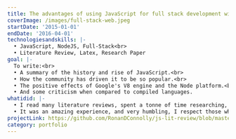 ```yaml
---
title: The advantages of using JavaScript for full stack development with an emphasis on Node.js
coverImage: /images/full-stack-web.jpeg
startDate: '2015-01-01'
endDate: '2016-04-01'
technologiesandskills: |-
  • JavaScript, NodeJS, Full-Stack<br>
  • Literature Review, Latex, Research Paper
goal: |-
  To write:<br>
  • A summary of the history and rise of JavaScript.<br>
  • How the community has driven it to be so popular.<br>
  • The positive effects of Google's V8 engine and the Node platform.<br>
  • And some criticism when compared to compiled languages.
whatidid: |-
  • I read many literature reviews, spent a tonne of time researching, and created this literature review.<br>
  • It was an amazing experience, and very humbling, I respect those who have completed PHDs much more now.
projectLink: https://github.com/RonanDConnolly/js-lit-review/blob/master/js-lit-review.pdf
category: portfolio
---
```

